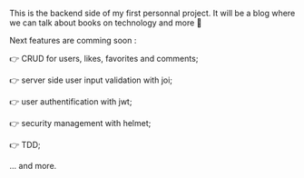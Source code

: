 This is the backend side of my first personnal project. It will be a blog where we can talk about books on technology and more 🚀

Next features are comming soon :

👉 CRUD for users, likes, favorites and comments;

👉 server side user input validation with joi;

👉 user authentification with jwt;

👉 security management with helmet;

👉 TDD;

... and more.